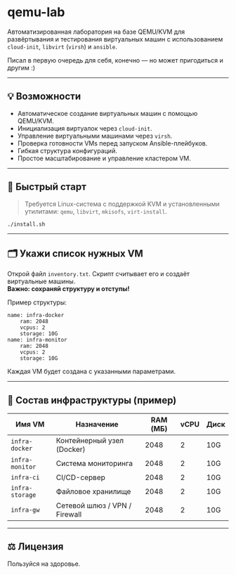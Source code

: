 # qemu-lab

Автоматизированная лаборатория на базе QEMU/KVM для развёртывания и тестирования виртуальных машин с использованием `cloud-init`, `libvirt` (`virsh`) и `ansible`.

Писал в первую очередь для себя, конечно — но может пригодиться и другим :)

---

## 💡 Возможности

- Автоматическое создание виртуальных машин с помощью QEMU/KVM.
- Инициализация виртуалок через `cloud-init`.
- Управление виртуальными машинами через `virsh`.
- Проверка готовности VMs перед запуском Ansible-плейбуков.
- Гибкая структура конфигураций.
- Простое масштабирование и управление кластером VM.

---

## 🚀 Быстрый старт

> Требуется Linux-система с поддержкой KVM и установленными утилитами: `qemu`, `libvirt`,  `mkisofs`, `virt-install`.

```bash
./install.sh
```

---

## 🗂 Укажи список нужных VM

Открой файл `inventory.txt`. Скрипт считывает его и создаёт виртуальные машины.  
**Важно: сохраняй структуру и отступы!**

Пример структуры:

```
name: infra-docker
    ram: 2048
    vcpus: 2
    storage: 10G
name: infra-monitor
    ram: 2048
    vcpus: 2
    storage: 10G
```

Каждая VM будет создана с указанными параметрами.

---

## 📡 Состав инфраструктуры (пример)

| Имя VM            | Назначение                        | RAM (МБ) | vCPU | Диск  |
|------------------|-----------------------------------|----------|------|--------|
| `infra-docker`   | Контейнерный узел (Docker)        | 2048     | 2    | 10G    |
| `infra-monitor`  | Система мониторинга               | 2048     | 2    | 10G    |
| `infra-ci`       | CI/CD-сервер                      | 2048     | 2    | 10G    |
| `infra-storage`  | Файловое хранилище                | 2048     | 2    | 10G    |
| `infra-gw`       | Сетевой шлюз / VPN / Firewall     | 2048     | 2    | 10G    |

---

## ⚖️ Лицензия

Пользуйся на здоровье.

